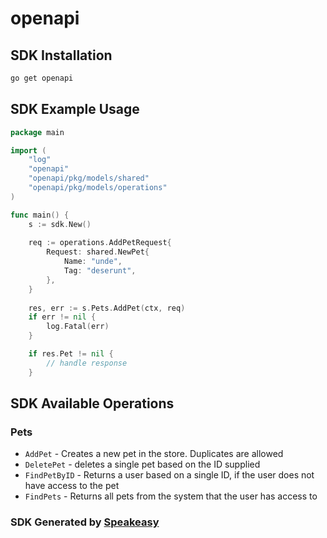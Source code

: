 # openapi

<!-- Start SDK Installation -->
## SDK Installation

```bash
go get openapi
```
<!-- End SDK Installation -->

## SDK Example Usage
<!-- Start SDK Example Usage -->
```go
package main

import (
    "log"
    "openapi"
    "openapi/pkg/models/shared"
    "openapi/pkg/models/operations"
)

func main() {
    s := sdk.New()
    
    req := operations.AddPetRequest{
        Request: shared.NewPet{
            Name: "unde",
            Tag: "deserunt",
        },
    }
    
    res, err := s.Pets.AddPet(ctx, req)
    if err != nil {
        log.Fatal(err)
    }

    if res.Pet != nil {
        // handle response
    }
```
<!-- End SDK Example Usage -->

<!-- Start SDK Available Operations -->
## SDK Available Operations


### Pets

* `AddPet` - Creates a new pet in the store. Duplicates are allowed
* `DeletePet` - deletes a single pet based on the ID supplied
* `FindPetByID` - Returns a user based on a single ID, if the user does not have access to the pet
* `FindPets` - Returns all pets from the system that the user has access to

<!-- End SDK Available Operations -->

### SDK Generated by [Speakeasy](https://docs.speakeasyapi.dev/docs/using-speakeasy/client-sdks)
